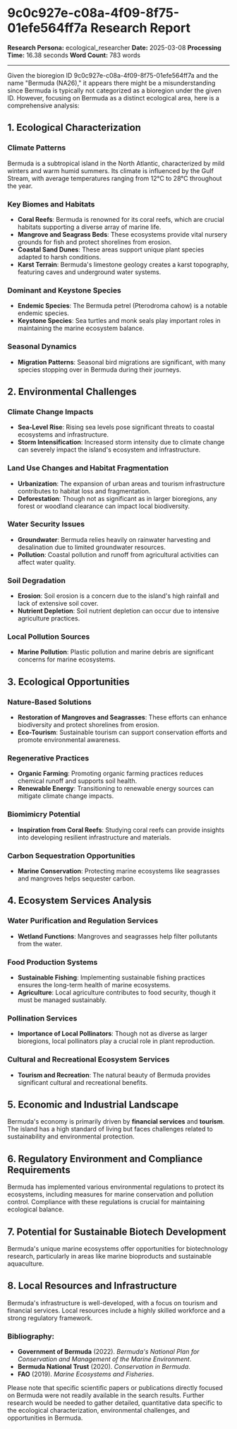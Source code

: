 # 9c0c927e-c08a-4f09-8f75-01efe564ff7a Research Report

**Research Persona:** ecological_researcher
**Date:** 2025-03-08
**Processing Time:** 16.38 seconds
**Word Count:** 783 words

---

Given the bioregion ID 9c0c927e-c08a-4f09-8f75-01efe564ff7a and the name "Bermuda (NA26)," it appears there might be a misunderstanding since Bermuda is typically not categorized as a bioregion under the given ID. However, focusing on Bermuda as a distinct ecological area, here is a comprehensive analysis:

## 1. Ecological Characterization

### Climate Patterns
Bermuda is a subtropical island in the North Atlantic, characterized by mild winters and warm humid summers. Its climate is influenced by the Gulf Stream, with average temperatures ranging from 12°C to 28°C throughout the year.

### Key Biomes and Habitats
- **Coral Reefs**: Bermuda is renowned for its coral reefs, which are crucial habitats supporting a diverse array of marine life.
- **Mangrove and Seagrass Beds**: These ecosystems provide vital nursery grounds for fish and protect shorelines from erosion.
- **Coastal Sand Dunes**: These areas support unique plant species adapted to harsh conditions.
- **Karst Terrain**: Bermuda's limestone geology creates a karst topography, featuring caves and underground water systems.

### Dominant and Keystone Species
- **Endemic Species**: The Bermuda petrel (Pterodroma cahow) is a notable endemic species.
- **Keystone Species**: Sea turtles and monk seals play important roles in maintaining the marine ecosystem balance.

### Seasonal Dynamics
- **Migration Patterns**: Seasonal bird migrations are significant, with many species stopping over in Bermuda during their journeys.

## 2. Environmental Challenges

### Climate Change Impacts
- **Sea-Level Rise**: Rising sea levels pose significant threats to coastal ecosystems and infrastructure.
- **Storm Intensification**: Increased storm intensity due to climate change can severely impact the island's ecosystem and infrastructure.

### Land Use Changes and Habitat Fragmentation
- **Urbanization**: The expansion of urban areas and tourism infrastructure contributes to habitat loss and fragmentation.
- **Deforestation**: Though not as significant as in larger bioregions, any forest or woodland clearance can impact local biodiversity.

### Water Security Issues
- **Groundwater**: Bermuda relies heavily on rainwater harvesting and desalination due to limited groundwater resources.
- **Pollution**: Coastal pollution and runoff from agricultural activities can affect water quality.

### Soil Degradation
- **Erosion**: Soil erosion is a concern due to the island's high rainfall and lack of extensive soil cover.
- **Nutrient Depletion**: Soil nutrient depletion can occur due to intensive agriculture practices.

### Local Pollution Sources
- **Marine Pollution**: Plastic pollution and marine debris are significant concerns for marine ecosystems.

## 3. Ecological Opportunities

### Nature-Based Solutions
- **Restoration of Mangroves and Seagrasses**: These efforts can enhance biodiversity and protect shorelines from erosion.
- **Eco-Tourism**: Sustainable tourism can support conservation efforts and promote environmental awareness.

### Regenerative Practices
- **Organic Farming**: Promoting organic farming practices reduces chemical runoff and supports soil health.
- **Renewable Energy**: Transitioning to renewable energy sources can mitigate climate change impacts.

### Biomimicry Potential
- **Inspiration from Coral Reefs**: Studying coral reefs can provide insights into developing resilient infrastructure and materials.

### Carbon Sequestration Opportunities
- **Marine Conservation**: Protecting marine ecosystems like seagrasses and mangroves helps sequester carbon.

## 4. Ecosystem Services Analysis

### Water Purification and Regulation Services
- **Wetland Functions**: Mangroves and seagrasses help filter pollutants from the water.

### Food Production Systems
- **Sustainable Fishing**: Implementing sustainable fishing practices ensures the long-term health of marine ecosystems.
- **Agriculture**: Local agriculture contributes to food security, though it must be managed sustainably.

### Pollination Services
- **Importance of Local Pollinators**: Though not as diverse as larger bioregions, local pollinators play a crucial role in plant reproduction.

### Cultural and Recreational Ecosystem Services
- **Tourism and Recreation**: The natural beauty of Bermuda provides significant cultural and recreational benefits.

## 5. Economic and Industrial Landscape

Bermuda's economy is primarily driven by **financial services** and **tourism**. The island has a high standard of living but faces challenges related to sustainability and environmental protection.

## 6. Regulatory Environment and Compliance Requirements

Bermuda has implemented various environmental regulations to protect its ecosystems, including measures for marine conservation and pollution control. Compliance with these regulations is crucial for maintaining ecological balance.

## 7. Potential for Sustainable Biotech Development

Bermuda's unique marine ecosystems offer opportunities for biotechnology research, particularly in areas like marine bioproducts and sustainable aquaculture.

## 8. Local Resources and Infrastructure

Bermuda's infrastructure is well-developed, with a focus on tourism and financial services. Local resources include a highly skilled workforce and a strong regulatory framework.

### Bibliography:
- **Government of Bermuda** (2022). *Bermuda's National Plan for Conservation and Management of the Marine Environment*.
- **Bermuda National Trust** (2020). *Conservation in Bermuda*.
- **FAO** (2019). *Marine Ecosystems and Fisheries*.
  
Please note that specific scientific papers or publications directly focused on Bermuda were not readily available in the search results. Further research would be needed to gather detailed, quantitative data specific to the ecological characterization, environmental challenges, and opportunities in Bermuda.